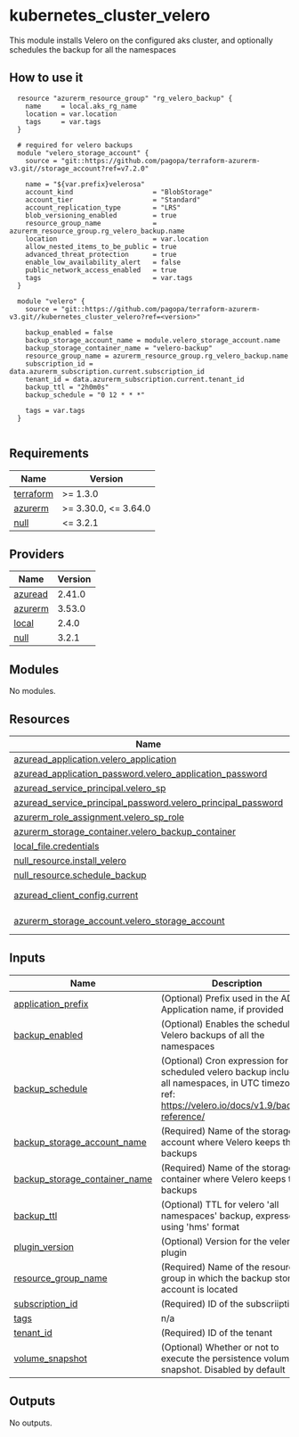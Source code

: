 # kubernetes_cluster_velero

This module installs Velero on the configured aks cluster, and optionally schedules the backup for all the namespaces



## How to use it

```hcl
  resource "azurerm_resource_group" "rg_velero_backup" {
    name     = local.aks_rg_name
    location = var.location
    tags     = var.tags
  }

  # required for velero backups
  module "velero_storage_account" {
    source = "git::https://github.com/pagopa/terraform-azurerm-v3.git//storage_account?ref=v7.2.0"
  
    name = "${var.prefix}velerosa"
    account_kind                    = "BlobStorage"
    account_tier                    = "Standard"
    account_replication_type        = "LRS"
    blob_versioning_enabled         = true
    resource_group_name             = azurerm_resource_group.rg_velero_backup.name
    location                        = var.location
    allow_nested_items_to_be_public = true
    advanced_threat_protection      = true
    enable_low_availability_alert   = false
    public_network_access_enabled   = true
    tags                            = var.tags
  }

  module "velero" {
    source = "git::https://github.com/pagopa/terraform-azurerm-v3.git//kubernetes_cluster_velero?ref=<version>"
    
    backup_enabled = false
    backup_storage_account_name = module.velero_storage_account.name
    backup_storage_container_name = "velero-backup"
    resource_group_name = azurerm_resource_group.rg_velero_backup.name
    subscription_id = data.azurerm_subscription.current.subscription_id
    tenant_id = data.azurerm_subscription.current.tenant_id
    backup_ttl = "2h0m0s"
    backup_schedule = "0 12 * * *"

    tags = var.tags
  }


```


<!-- markdownlint-disable -->
<!-- BEGINNING OF PRE-COMMIT-TERRAFORM DOCS HOOK -->
## Requirements

| Name | Version |
|------|---------|
| <a name="requirement_terraform"></a> [terraform](#requirement\_terraform) | >= 1.3.0 |
| <a name="requirement_azurerm"></a> [azurerm](#requirement\_azurerm) | >= 3.30.0, <= 3.64.0 |
| <a name="requirement_null"></a> [null](#requirement\_null) | <= 3.2.1 |

## Providers

| Name | Version |
|------|---------|
| <a name="provider_azuread"></a> [azuread](#provider\_azuread) | 2.41.0 |
| <a name="provider_azurerm"></a> [azurerm](#provider\_azurerm) | 3.53.0 |
| <a name="provider_local"></a> [local](#provider\_local) | 2.4.0 |
| <a name="provider_null"></a> [null](#provider\_null) | 3.2.1 |

## Modules

No modules.

## Resources

| Name | Type |
|------|------|
| [azuread_application.velero_application](https://registry.terraform.io/providers/hashicorp/azuread/latest/docs/resources/application) | resource |
| [azuread_application_password.velero_application_password](https://registry.terraform.io/providers/hashicorp/azuread/latest/docs/resources/application_password) | resource |
| [azuread_service_principal.velero_sp](https://registry.terraform.io/providers/hashicorp/azuread/latest/docs/resources/service_principal) | resource |
| [azuread_service_principal_password.velero_principal_password](https://registry.terraform.io/providers/hashicorp/azuread/latest/docs/resources/service_principal_password) | resource |
| [azurerm_role_assignment.velero_sp_role](https://registry.terraform.io/providers/hashicorp/azurerm/latest/docs/resources/role_assignment) | resource |
| [azurerm_storage_container.velero_backup_container](https://registry.terraform.io/providers/hashicorp/azurerm/latest/docs/resources/storage_container) | resource |
| [local_file.credentials](https://registry.terraform.io/providers/hashicorp/local/latest/docs/resources/file) | resource |
| [null_resource.install_velero](https://registry.terraform.io/providers/hashicorp/null/latest/docs/resources/resource) | resource |
| [null_resource.schedule_backup](https://registry.terraform.io/providers/hashicorp/null/latest/docs/resources/resource) | resource |
| [azuread_client_config.current](https://registry.terraform.io/providers/hashicorp/azuread/latest/docs/data-sources/client_config) | data source |
| [azurerm_storage_account.velero_storage_account](https://registry.terraform.io/providers/hashicorp/azurerm/latest/docs/data-sources/storage_account) | data source |

## Inputs

| Name | Description | Type | Default | Required |
|------|-------------|------|---------|:--------:|
| <a name="input_application_prefix"></a> [application\_prefix](#input\_application\_prefix) | (Optional) Prefix used in the AD Application name, if provided | `string` | `null` | no |
| <a name="input_backup_enabled"></a> [backup\_enabled](#input\_backup\_enabled) | (Optional) Enables the scheduled Velero backups of all the namespaces | `bool` | `false` | no |
| <a name="input_backup_schedule"></a> [backup\_schedule](#input\_backup\_schedule) | (Optional) Cron expression for the scheduled velero backup including all namespaces, in UTC timezone. ref: https://velero.io/docs/v1.9/backup-reference/ | `string` | `"0 3 * * *"` | no |
| <a name="input_backup_storage_account_name"></a> [backup\_storage\_account\_name](#input\_backup\_storage\_account\_name) | (Required) Name of the storage account where Velero keeps the backups | `string` | n/a | yes |
| <a name="input_backup_storage_container_name"></a> [backup\_storage\_container\_name](#input\_backup\_storage\_container\_name) | (Required) Name of the storage container where Velero keeps the backups | `string` | n/a | yes |
| <a name="input_backup_ttl"></a> [backup\_ttl](#input\_backup\_ttl) | (Optional) TTL for velero 'all namespaces' backup, expressed using '<number>h<number>m<number>s' format | `string` | `"360h0m0s"` | no |
| <a name="input_plugin_version"></a> [plugin\_version](#input\_plugin\_version) | (Optional) Version for the velero plugin | `string` | `"v1.5.0"` | no |
| <a name="input_resource_group_name"></a> [resource\_group\_name](#input\_resource\_group\_name) | (Required) Name of the resource group in which the backup storage account is located | `string` | n/a | yes |
| <a name="input_subscription_id"></a> [subscription\_id](#input\_subscription\_id) | (Required) ID of the subscriiption | `string` | n/a | yes |
| <a name="input_tags"></a> [tags](#input\_tags) | n/a | `map(any)` | n/a | yes |
| <a name="input_tenant_id"></a> [tenant\_id](#input\_tenant\_id) | (Required) ID of the tenant | `string` | n/a | yes |
| <a name="input_volume_snapshot"></a> [volume\_snapshot](#input\_volume\_snapshot) | (Optional) Whether or not to execute the persistence volume snapshot. Disabled by default | `bool` | `false` | no |

## Outputs

No outputs.
<!-- END OF PRE-COMMIT-TERRAFORM DOCS HOOK -->
